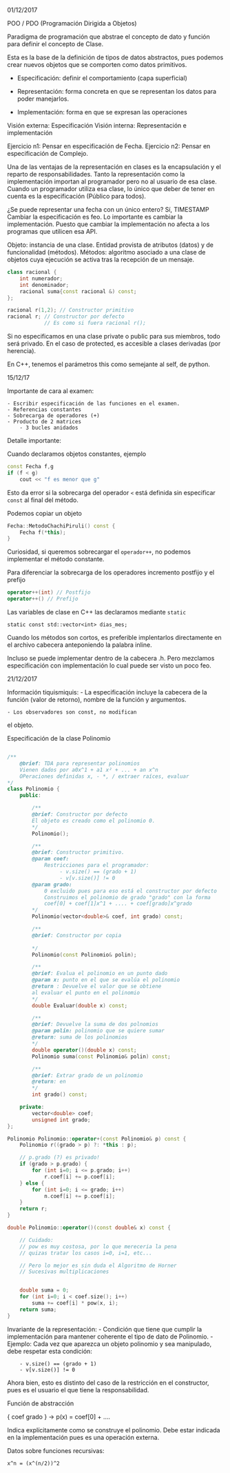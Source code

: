 01/12/2017

POO / PDO (Programación Dirigida a Objetos)

Paradigma de programación que abstrae el concepto
de dato y función para definir el concepto de Clase.

Esta es la base de la definición de tipos de datos abstractos,
pues podemos crear nuevos objetos que se comporten como datos
primitivos.

- Especificación: definir el comportamiento (capa superficial)

- Representación: forma concreta en que se representan
los datos para poder manejarlos.

- Implementación: forma en que se expresan las operaciones


Visión externa: Especificación
Visión interna: Representación e implementación


Ejercicio n1: Pensar en especificación de Fecha.
Ejercicio n2: Pensar en especificación de Complejo.

Una de las ventajas de la representación en clases es la encapsulación
y el reparto de responsabilidades. Tanto la representación como la
implementación importan al programador pero no al usuario de esa
clase. Cuando un programador utiliza esa clase, lo único que deber de tener
en cuenta es la especificación (Público para todos).

¿Se puede representar una fecha con un único entero? Sí, TIMESTAMP
Cambiar la especificación es feo. Lo importante es cambiar la implementación.
Puesto que cambiar la implementación no afecta a los programas que utilicen
esa API.


Objeto: instancia de una clase. Entidad provista de atributos (datos)
y de funcionalidad (métodos).
Métodos: algoritmo asociado a una clase de objetos cuya ejecución se
activa tras la recepción de un mensaje.


```c++
class racional {
    int numerador;
    int denominador;
    racional suma{const racional &) const;
};
```

```c++
racional r(1,2); // Constructor primitivo
racional r; // Constructor por defecto
            // Es como si fuera racional r();
```

Si no especificamos en una clase private o public para sus miembros,
todo será privado.
En el caso de protected, es accesible a clases derivadas (por herencia).

En C++, tenemos el parámetros this como semejante al self, de python.


15/12/17

Importante de cara al examen:

    - Escribir especificación de las funciones en el examen. 
    - Referencias constantes
    - Sobrecarga de operadores (+)
    - Producto de 2 matrices
        - 3 bucles anidados
    

Detalle importante:

Cuando declaramos objetos constantes, ejemplo

```c++
const Fecha f,g
if (f < g)
    cout << "f es menor que g"
```
Esto da error si la sobrecarga del operador `<` está definida
sin especificar `const` al final del método.

Podemos copiar un objeto

```c++
Fecha::MetodoChachiPiruli() const {
    Fecha f(*this);
}
```

Curiosidad, si queremos sobrecargar el `operador++`,
no podemos implementar el método constante.

Para diferenciar la sobrecarga de los operadores
incremento postfijo y el prefijo 

```c++
operator++(int) // Postfijo
operator++() // Prefijo
```

Las variables de clase en C++ las declaramos mediante
`static`

`static const std::vector<int> dias_mes;`

Cuando los métodos son cortos, es preferible implentarlos
directamente en el archivo cabecera anteponiendo la
palabra inline.

Incluso se puede implementar dentro de la cabecera
.h. Pero mezclamos especificación con implementación
lo cual puede ser visto un poco feo.


21/12/2017

Información tiquismiquis:
    - La especificación incluye la cabecera de la
función (valor de retorno), nombre de la función
y argumentos.

    - Los observadores son const, no modifican
el objeto.


Especificación de la clase Polinomio
```c++

/**
    @brief: TDA para representar polinomios
    Vienen dados por a0x^1 + a1 x² + ... + an x^n
    OPeraciones definidas x, - *, / extraer raíces, evaluar
*/
class Polinomio {
    public:

        /**
        @brief: Constructor por defecto
        El objeto es creado como el polinomio 0.
        */
        Polinomio();

        /**
        @brief: Constructor primitivo.
        @param coef:
            Restricciones para el programador:
                 - v.size() == (grado + 1)
                 - v[v.size()] != 0 
        @param grado: 
            0 excluido pues para eso está el constructor por defecto
            Construimos el polinomio de grado "grado" con la forma
            coef[0] + coef[1]x^1 + .... + coef[grado]x^grado
        */
        Polinomio(vector<double>& coef, int grado) const;

        /**
        @brief: Constructor por copia
        
        */
        Polinomio(const Polinomio& polin);

        /**
        @brief: Evalua el polinomio en un punto dado
        @param x: punto en el que se evalúa el polinomio
        @return : Devuelve el valor que se obtiene
        al evaluar el punto en el polinomio
        */
        double Evaluar(double x) const;

        /**
        @brief: Devuelve la suma de dos polnomios
        @param polin: polinomio que se quiere sumar
        @return: suma de los polinomios
        */
        double operator()(double x) const;
        Polinomio suma(const Polinomio& polin) const;

        /**
        @brief: Extrar grado de un polinomio
        @return: en
        */
        int grado() const;

    private:
        vector<double> coef;
        unsigned int grado;
};

Polinomio Polinomio::operator+(const Polinomio& p) const {
    Polinomio r((grado > p) ?: *this : p);

    // p.grado (?) es privado!
    if (grado > p.grado) {
        for (int i=0; i <= p.grado; i++)
            r.coef[i] += p.coef[i];
    } else {
        for (int i=0; i <= grado; i++)
            n.coef[i] += p.coef[i];
    }
    return r;
}

double Polinomio::operator()(const double& x) const {

    // Cuidado:
    // pow es muy costosa, por lo que mereceria la pena
    // quizas tratar los casos i=0, i=1, etc...

    // Pero lo mejor es sin duda el Algoritmo de Horner
    // Sucesivas multiplicaciones


    double suma = 0;
    for (int i=0; i < coef.size(); i++)
        suma += coef[i] * pow(x, i);
    return suma;
}
```

Invariante de la representación:
    - Condición que tiene que cumplir la implementación
para mantener coherente el tipo de dato de Polinomio.
    - Ejemplo:
Cada vez que aparezca un objeto polinomio y sea
manipulado, debe respetar esta condición:

        - v.size() == (grado + 1)
        - v[v.size()] != 0 

Ahora bien, esto es distinto del caso de la restricción
en el constructor, pues es el usuario el que tiene
la responsabilidad.

Función de abstracción

{
coef 
grado 
} -> p(x) = coef[0] + .... 

Indica explícitamente como se construye
el polinomio. Debe estar indicada en la implementación
pues es una operación externa.

Datos sobre funciones recursivas:

    x^n = (x^(n/2))^2

